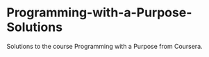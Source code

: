 # Programming-with-a-Purpose-Solutions
Solutions to the course Programming with a Purpose from Coursera.


